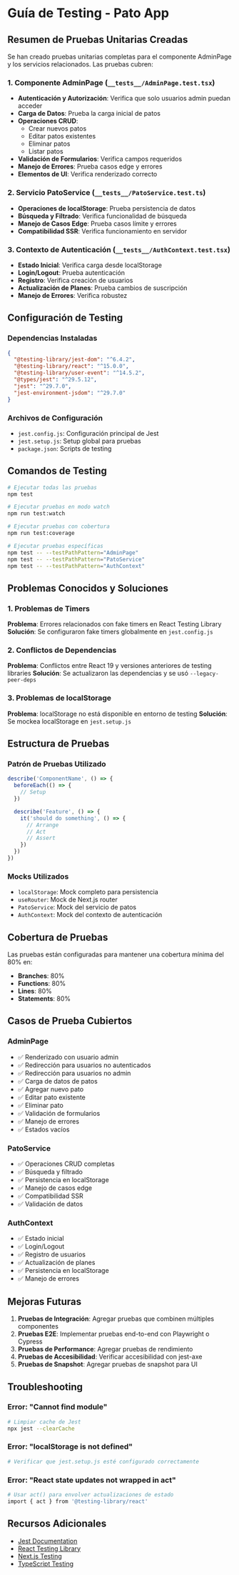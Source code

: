 # Guía de Testing - Pato App

## Resumen de Pruebas Unitarias Creadas

Se han creado pruebas unitarias completas para el componente AdminPage y los servicios relacionados. Las pruebas cubren:

### 1. Componente AdminPage (`__tests__/AdminPage.test.tsx`)
- **Autenticación y Autorización**: Verifica que solo usuarios admin puedan acceder
- **Carga de Datos**: Prueba la carga inicial de patos
- **Operaciones CRUD**: 
  - Crear nuevos patos
  - Editar patos existentes
  - Eliminar patos
  - Listar patos
- **Validación de Formularios**: Verifica campos requeridos
- **Manejo de Errores**: Prueba casos edge y errores
- **Elementos de UI**: Verifica renderizado correcto

### 2. Servicio PatoService (`__tests__/PatoService.test.ts`)
- **Operaciones de localStorage**: Prueba persistencia de datos
- **Búsqueda y Filtrado**: Verifica funcionalidad de búsqueda
- **Manejo de Casos Edge**: Prueba casos límite y errores
- **Compatibilidad SSR**: Verifica funcionamiento en servidor

### 3. Contexto de Autenticación (`__tests__/AuthContext.test.tsx`)
- **Estado Inicial**: Verifica carga desde localStorage
- **Login/Logout**: Prueba autenticación
- **Registro**: Verifica creación de usuarios
- **Actualización de Planes**: Prueba cambios de suscripción
- **Manejo de Errores**: Verifica robustez

## Configuración de Testing

### Dependencias Instaladas
```json
{
  "@testing-library/jest-dom": "^6.4.2",
  "@testing-library/react": "^15.0.0",
  "@testing-library/user-event": "^14.5.2",
  "@types/jest": "^29.5.12",
  "jest": "^29.7.0",
  "jest-environment-jsdom": "^29.7.0"
}
```

### Archivos de Configuración
- `jest.config.js`: Configuración principal de Jest
- `jest.setup.js`: Setup global para pruebas
- `package.json`: Scripts de testing

## Comandos de Testing

```bash
# Ejecutar todas las pruebas
npm test

# Ejecutar pruebas en modo watch
npm run test:watch

# Ejecutar pruebas con cobertura
npm run test:coverage

# Ejecutar pruebas específicas
npm test -- --testPathPattern="AdminPage"
npm test -- --testPathPattern="PatoService"
npm test -- --testPathPattern="AuthContext"
```

## Problemas Conocidos y Soluciones

### 1. Problemas de Timers
**Problema**: Errores relacionados con fake timers en React Testing Library
**Solución**: Se configuraron fake timers globalmente en `jest.config.js`

### 2. Conflictos de Dependencias
**Problema**: Conflictos entre React 19 y versiones anteriores de testing libraries
**Solución**: Se actualizaron las dependencias y se usó `--legacy-peer-deps`

### 3. Problemas de localStorage
**Problema**: localStorage no está disponible en entorno de testing
**Solución**: Se mockea localStorage en `jest.setup.js`

## Estructura de Pruebas

### Patrón de Pruebas Utilizado
```typescript
describe('ComponentName', () => {
  beforeEach(() => {
    // Setup
  })

  describe('Feature', () => {
    it('should do something', () => {
      // Arrange
      // Act
      // Assert
    })
  })
})
```

### Mocks Utilizados
- `localStorage`: Mock completo para persistencia
- `useRouter`: Mock de Next.js router
- `PatoService`: Mock del servicio de patos
- `AuthContext`: Mock del contexto de autenticación

## Cobertura de Pruebas

Las pruebas están configuradas para mantener una cobertura mínima del 80% en:
- **Branches**: 80%
- **Functions**: 80%
- **Lines**: 80%
- **Statements**: 80%

## Casos de Prueba Cubiertos

### AdminPage
- ✅ Renderizado con usuario admin
- ✅ Redirección para usuarios no autenticados
- ✅ Redirección para usuarios no admin
- ✅ Carga de datos de patos
- ✅ Agregar nuevo pato
- ✅ Editar pato existente
- ✅ Eliminar pato
- ✅ Validación de formularios
- ✅ Manejo de errores
- ✅ Estados vacíos

### PatoService
- ✅ Operaciones CRUD completas
- ✅ Búsqueda y filtrado
- ✅ Persistencia en localStorage
- ✅ Manejo de casos edge
- ✅ Compatibilidad SSR
- ✅ Validación de datos

### AuthContext
- ✅ Estado inicial
- ✅ Login/Logout
- ✅ Registro de usuarios
- ✅ Actualización de planes
- ✅ Persistencia en localStorage
- ✅ Manejo de errores

## Mejoras Futuras

1. **Pruebas de Integración**: Agregar pruebas que combinen múltiples componentes
2. **Pruebas E2E**: Implementar pruebas end-to-end con Playwright o Cypress
3. **Pruebas de Performance**: Agregar pruebas de rendimiento
4. **Pruebas de Accesibilidad**: Verificar accesibilidad con jest-axe
5. **Pruebas de Snapshot**: Agregar pruebas de snapshot para UI

## Troubleshooting

### Error: "Cannot find module"
```bash
# Limpiar cache de Jest
npx jest --clearCache
```

### Error: "localStorage is not defined"
```bash
# Verificar que jest.setup.js esté configurado correctamente
```

### Error: "React state updates not wrapped in act"
```bash
# Usar act() para envolver actualizaciones de estado
import { act } from '@testing-library/react'
```

## Recursos Adicionales

- [Jest Documentation](https://jestjs.io/docs/getting-started)
- [React Testing Library](https://testing-library.com/docs/react-testing-library/intro/)
- [Next.js Testing](https://nextjs.org/docs/testing)
- [TypeScript Testing](https://jestjs.io/docs/getting-started#using-typescript) 